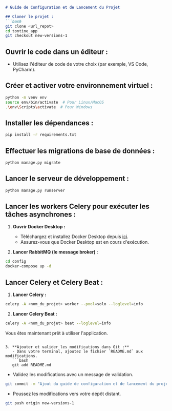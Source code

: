 
```markdown
# Guide de Configuration et de Lancement du Projet

## Cloner le projet :
```bash
git clone <url_repot>
cd tontine_app
git checkout new-versions-1
```

## Ouvrir le code dans un éditeur :
- Utilisez l'éditeur de code de votre choix (par exemple, VS Code, PyCharm).

## Créer et activer votre environnement virtuel :
```bash
python -m venv env
source env/bin/activate  # Pour Linux/MacOS
.\env\Scripts\activate  # Pour Windows
```

## Installer les dépendances :
```bash
pip install -r requirements.txt
```

## Effectuer les migrations de base de données :
```bash
python manage.py migrate
```

## Lancer le serveur de développement :
```bash
python manage.py runserver
```

## Lancer les workers Celery pour exécuter les tâches asynchrones :

1. **Ouvrir Docker Desktop :**
   - Téléchargez et installez Docker Desktop depuis [ici](https://www.docker.com/products/docker-desktop).
   - Assurez-vous que Docker Desktop est en cours d'exécution.

2. **Lancer RabbitMQ (le message broker) :**
```bash
cd config
docker-compose up -d
```

## Lancer Celery et Celery Beat :

1. **Lancer Celery :**
```bash
celery -A <nom_du_projet> worker --pool=solo --loglevel=info
```

2. **Lancer Celery Beat :**
```bash
celery -A <nom_du_projet> beat --loglevel=info
```

Vous êtes maintenant prêt à utiliser l'application.
```

3. **Ajouter et valider les modifications dans Git :**
   - Dans votre terminal, ajoutez le fichier `README.md` aux modifications.
   ```bash
   git add README.md
   ```

   - Validez les modifications avec un message de validation.
   ```bash
   git commit -m "Ajout du guide de configuration et de lancement du projet"
   ```

   - Poussez les modifications vers votre dépôt distant.
   ```bash
   git push origin new-versions-1
   ```


